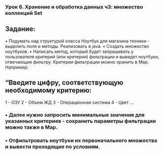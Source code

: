 ### Урок 6. Хранение и обработка данных ч3: множество коллекций Set
## Задание:
• Подумать над структурой класса Ноутбук для магазина техники - выделить поля и методы. Реализовать в java.
• Создать множество ноутбуков.
• Написать метод, который будет запрашивать у пользователя критерий (или критерии) фильтрации и выведет ноутбуки, отвечающие фильтру. Критерии фильтрации можно хранить в Map. Например:
## “Введите цифру, соответствующую необходимому критерию:
1 - ОЗУ
2 - Объем ЖД
3 - Операционная система
4 - Цвет …
### • Далее нужно запросить минимальные значения для указанных критериев - сохранить параметры фильтрации можно также в Map.
### • Отфильтровать ноутбуки их первоначального множества и вывести проходящие по условиям.
